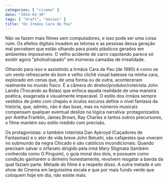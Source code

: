 ```yaml
---
categories: [ "cinema" ]
date: "2014-03-30"
tags: [ "draft", "movies" ]
title: "Os Irmãos Cara de Pau"
---
```

Não se fazem mais filmes sem computadores, e isso pode ser uma
coisa ruim. Os efeitos digitais invadem as telonas e as pessoas dessa
geração mal percebem que estão olhando para pixels plásticos gerados
em ambientes impossíveis. O velho acidente de carro capotando parece
só existir agora "photoshopado" em inúmeras camadas de irrealidade.

Olhando para isso e assistindo a Irmãos Cara de Pau (de 1980) é como
se um vento refrescante do bom e velho clichê visual batesse na minha
cara, explorado em cenas que, de uma forma ou de outra, aconteceram
realmente no mundo físico. É a câmera do diretor/produtor/roteirista
John Landis (Trocando as Bolas) que enfoca aquela realidade de uma maneira
poética, exagerada e visualmente impecável. O estilo dos irmãos sempre
vestidos de preto com chapéu e óculos escuros define o nível fantasia
da história, que, admito, não é das boas, mas os números musicais
compensam qualquer eventual deslize na lógica narrativa: protagonizados
por Aretha Franklin, James Brown, Ray Charles e tantos outros precursores,
o filme mantém seu estilo medido com precisão.

Os protagonistas: o também roteirista Dan Aykroyd (Caçadores de
Fantasmas) e o ator de vida breve John Belushi, são cafajestes
que viveram no submundo da negra Chicado e são católicos
incondicionais. Quando precisam salvar o orfanato dirigido pela irmã
Mary Stigmata (também conhecida como O Pinguim), o guia moral dos dois,
e possuem como condição ganharem o dinheiro honestamente, revolvem
resgatar a banda da qual faziam parte. Metade do filme é a respeito
disso. A outra metade é um show de Cinema em larguíssima escala e que
por mais fundo verde que coloquem hoje em dia, não existe mais.
